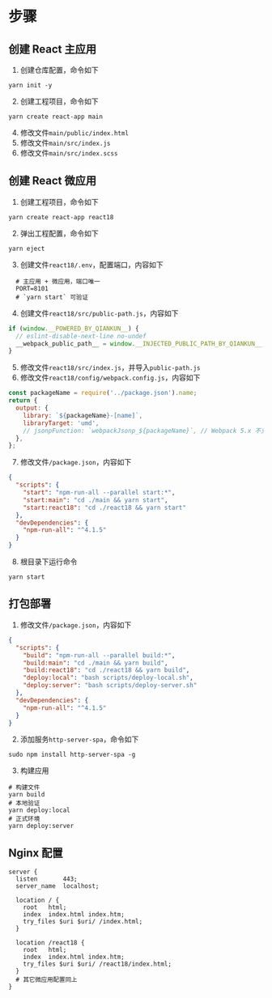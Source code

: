 # 步骤

## 创建 React 主应用

1. 创建仓库配置，命令如下

```shell
yarn init -y
```

2. 创建工程项目，命令如下

```shell
yarn create react-app main
```

4. 修改文件`main/public/index.html`
5. 修改文件`main/src/index.js`
6. 修改文件`main/src/index.scss`

## 创建 React 微应用

1. 创建工程项目，命令如下

```shell
yarn create react-app react18
```

2. 弹出工程配置，命令如下

```shell
yarn eject
```

3. 创建文件`react18/.env`，配置端口，内容如下

```shell
  # 主应用 + 微应用，端口唯一
  PORT=8101
  # `yarn start` 可验证
```

4. 创建文件`react18/src/public-path.js`，内容如下

```js
if (window.__POWERED_BY_QIANKUN__) {
  // eslint-disable-next-line no-undef
  __webpack_public_path__ = window.__INJECTED_PUBLIC_PATH_BY_QIANKUN__;
}
```

5. 修改文件`react18/src/index.js`，并导入`public-path.js`
6. 修改文件`react18/config/webpack.config.js`，内容如下

```js
const packageName = require('../package.json').name;
return {
  output: {
    library: `${packageName}-[name]`,
    libraryTarget: 'umd',
    // jsonpFunction: `webpackJsonp_${packageName}`, // Webpack 5.x 不支持，注释即可
  },
};
```

7. 修改文件`/package.json`，内容如下

```json
{
  "scripts": {
    "start": "npm-run-all --parallel start:*",
    "start:main": "cd ./main && yarn start",
    "start:react18": "cd ./react18 && yarn start"
  },
  "devDependencies": {
    "npm-run-all": "^4.1.5"
  }
}
```

8. 根目录下运行命令

```shell
yarn start
```

## 打包部署

1. 修改文件`/package.json`，内容如下

```json
{
  "scripts": {
    "build": "npm-run-all --parallel build:*",
    "build:main": "cd ./main && yarn build",
    "build:react18": "cd ./react18 && yarn build",
    "deploy:local": "bash scripts/deploy-local.sh",
    "deploy:server": "bash scripts/deploy-server.sh"
  },
  "devDependencies": {
    "npm-run-all": "^4.1.5"
  }
}
```

2. 添加服务`http-server-spa`，命令如下

```shell
sudo npm install http-server-spa -g
```

3. 构建应用

```shell
# 构建文件
yarn build
# 本地验证
yarn deploy:local
# 正式环境
yarn deploy:server
```

## Nginx 配置

```
server {
  listen       443;
  server_name  localhost;

  location / {
    root   html;
    index  index.html index.htm;
    try_files $uri $uri/ /index.html;
  }

  location /react18 {
    root   html;
    index  index.html index.htm;
    try_files $uri $uri/ /react18/index.html;
  }
  # 其它微应用配置同上
}
```
